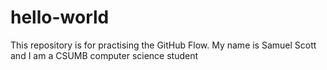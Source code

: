 # hello-world
This repository is for practising the GitHub Flow.
My name is Samuel Scott and I am a CSUMB computer science student
